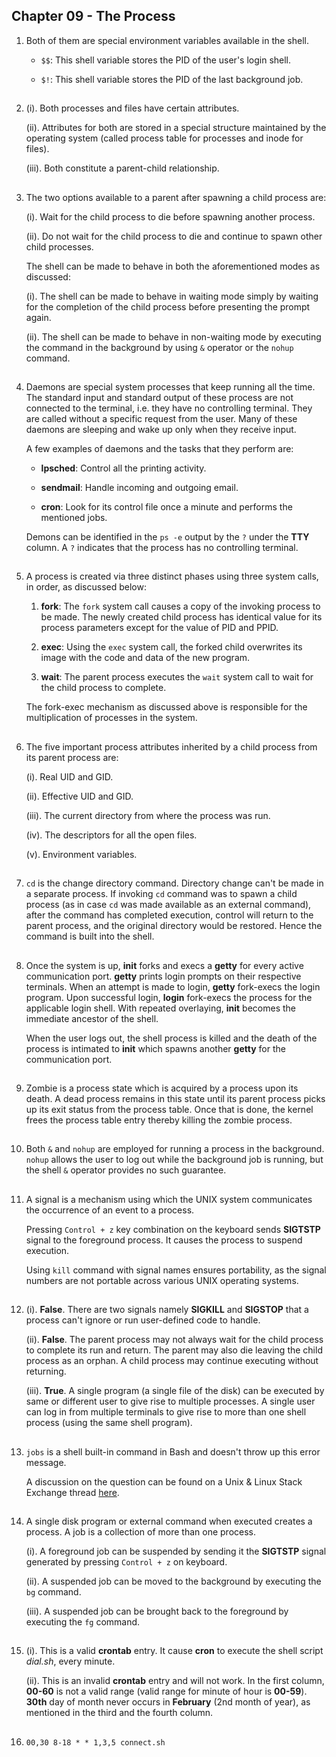 ## Chapter 09 - The Process

01.	Both of them are special environment variables available in the shell.

	-	`$$`: This shell variable stores the PID of the user's login shell.

	-	`$!`: This shell variable stores the PID of the last background job.

##

02.	(i). Both processes and files have certain attributes.

	(ii). Attributes for both are stored in a special structure maintained by the operating system (called process table for processes and inode for files).

	(iii). Both constitute a parent-child relationship.

##

03.	The two options available to a parent after spawning a child process are:

	(i). Wait for the child process to die before spawning another process.

	(ii). Do not wait for the child process to die and continue to spawn other child processes.

	The shell can be made to behave in both the aforementioned modes as discussed:

	(i). The shell can be made to behave in waiting mode simply by waiting for the completion of the child process before presenting the prompt again.

	(ii). The shell can be made to behave in non-waiting mode by executing the command in the background by using `&` operator or the `nohup` command.

##

04.	Daemons are special system processes that keep running all the time. The standard input and standard output of these process are not connected to the terminal, i.e. they have no controlling terminal. They are called without a specific request from the user. Many of these daemons are sleeping and wake up only when they receive input.

	A few examples of daemons and the tasks that they perform are:

	-	**lpsched**: Control all the printing activity.

	-	**sendmail**: Handle incoming and outgoing email.

	-	**cron**: Look for its control file once a minute and performs the mentioned jobs.

	Demons can be identified in the `ps -e` output by the `?` under the **TTY** column. A `?` indicates that the process has no controlling terminal.

##

05.	A process is created via three distinct phases using three system calls, in order, as discussed below:

	01.	**fork**: The `fork` system call causes a copy of the invoking process to be made. The newly created child process has identical value for its process parameters except for the value of PID and PPID.

	02.	**exec**: Using the `exec` system call, the forked child overwrites its image with the code and data of the new program.

	03.	**wait**: The parent process executes the `wait` system call to wait for the child process to complete.

	The fork-exec mechanism as discussed above is responsible for the multiplication of processes in the system.

##

06.	The five important process attributes inherited by a child process from its parent process are:

	(i). Real UID and GID.

	(ii). Effective UID and GID.

	(iii). The current directory from where the process was run.

	(iv). The descriptors for all the open files.

	(v). Environment variables.

##

07.	`cd` is the change directory command. Directory change can't be made in a separate process. If invoking `cd` command was to spawn a child process (as in case `cd` was made available as an external command), after the command has completed execution, control will return to the parent process, and the original directory would be restored. Hence the command is built into the shell.

##

08.	Once the system is up, **init** forks and execs a **getty** for every active communication port. **getty** prints login prompts on their respective terminals. When an attempt is made to login, **getty** fork-execs the login program. Upon successful login, **login** fork-execs the process for the applicable login shell. With repeated overlaying, **init** becomes the immediate ancestor of the shell.

	When the user logs out, the shell process is killed and the death of the process is intimated to **init** which spawns another **getty** for the communication port.

##

09.	Zombie is a process state which is acquired by a process upon its death. A dead process remains in this state until its parent process picks up its exit status from the process table. Once that is done, the kernel frees the process table entry thereby killing the zombie process.

##

10.	Both `&` and `nohup` are employed for running a process in the background. `nohup` allows the user to log out while the background job is running, but the shell `&` operator provides no such guarantee.

##

11.	A signal is a mechanism using which the UNIX system communicates the occurrence of an event to a process.

	Pressing `Control + z` key combination on the keyboard sends **SIGTSTP** signal to the foreground process. It causes the process to suspend execution.

	Using `kill` command with signal names ensures portability, as the signal numbers are not portable across various UNIX operating systems.

##

12.	(i). **False**. There are two signals namely **SIGKILL** and **SIGSTOP** that a process can't ignore or run user-defined code to handle.

	(ii). **False**. The parent process may not always wait for the child process to complete its run and return. The parent may also die leaving the child process as an orphan. A child process may continue executing without returning.

	(iii). **True**. A single program (a single file of the disk) can be executed by same or different user to give rise to multiple processes. A single user can log in from multiple terminals to give rise to more than one shell process (using the same shell program).

##

13.	`jobs` is a shell built-in command in Bash and doesn't throw up this error message.

	A discussion on the question can be found on a Unix & Linux Stack Exchange thread [here](https://unix.stackexchange.com/q/111349/280308).

##

14.	A single disk program or external command when executed creates a process. A job is a collection of more than one process.

	(i). A foreground job can be suspended by sending it the **SIGTSTP** signal generated by pressing `Control + z` on keyboard.

	(ii). A suspended job can be moved to the background by executing the `bg` command.

	(iii). A suspended job can be brought back to the foreground by executing the `fg` command.

##

15.	(i). This is a valid **crontab** entry. It cause **cron** to execute the shell script _dial.sh_, every minute.

	(ii). This is an invalid **crontab** entry and will not work. In the first column, **00-60** is not a valid range (valid range for minute of hour is **00-59**). **30th** day of month never occurs in **February** (2nd month of year), as mentioned in the third and the fourth column.

##

16.	`00,30 8-18 * * 1,3,5 connect.sh`

##
